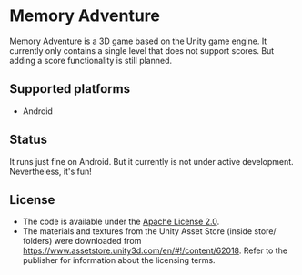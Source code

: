 # Memory Adventure
Memory Adventure is a 3D game based on the Unity game engine. It currently only contains a single level that does not support scores. But adding a score functionality is still planned.

## Supported platforms
- Android

## Status
It runs just fine on Android. But it currently is not under active development. Nevertheless, it's fun!

## License
- The code is available under the [Apache License 2.0](https://github.com/flomit/remember-adventure/blob/master/LICENSE.md).
- The materials and textures from the Unity Asset Store (inside store/ folders) were downloaded from https://www.assetstore.unity3d.com/en/#!/content/62018.
  Refer to the publisher for information about the licensing terms.